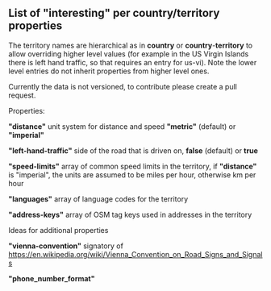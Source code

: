 ## List of "interesting" per country/territory properties

The territory names are hierarchical as in __country__ or __country__-__territory__ to allow overriding higher level values (for example in the US Virgin Islands there is left hand traffic, so that requires an entry for us-vi). Note the lower level entries do not inherit properties from higher level ones.

Currently the data is not versioned, to contribute please create a pull request.

Properties:

  __"distance"__ unit system for distance and speed __"metric"__ (default) or __"imperial"__

  __"left-hand-traffic"__ side of the road that is driven on, __false__ (default) or __true__

  __"speed-limits"__ array of common speed limits in the territory, if __"distance"__ is "imperial", the units are assumed to be miles per hour, otherwise km per hour
  
  __"languages"__ array of language codes for the territory  
  
  __"address-keys"__ array of OSM tag keys used in addresses in the territory 
  
Ideas for additional properties

__"vienna-convention"__ signatory of https://en.wikipedia.org/wiki/Vienna_Convention_on_Road_Signs_and_Signals 

__"phone_number_format"__

